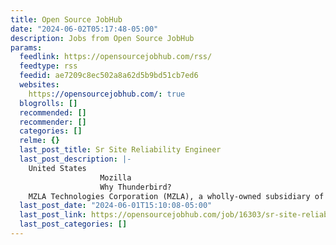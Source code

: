 ```yaml
---
title: Open Source JobHub
date: "2024-06-02T05:17:48-05:00"
description: Jobs from Open Source JobHub
params:
  feedlink: https://opensourcejobhub.com/rss/
  feedtype: rss
  feedid: ae7209c8ec502a8a62d5b9bd51cb7ed6
  websites:
    https://opensourcejobhub.com/: true
  blogrolls: []
  recommended: []
  recommender: []
  categories: []
  relme: {}
  last_post_title: Sr Site Reliability Engineer
  last_post_description: |-
    United States
                    Mozilla
                    Why Thunderbird?
    MZLA Technologies Corporation (MZLA), a wholly-owned subsidiary of Mozilla Foundation, runs the Thunderbird Project and develops
  last_post_date: "2024-06-01T15:10:08-05:00"
  last_post_link: https://opensourcejobhub.com/job/16303/sr-site-reliability-engineer/
  last_post_categories: []
---
```

